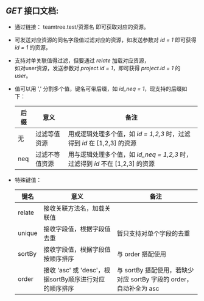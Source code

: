 ## *GET* 接口文档:
 -  通过链接： teamtree.test/资源名 即可获取对应的资源。

 -  可发送对应资源的同名字段值过滤对应的资源，如发送参数对 *id = 1* 即可获得 *id = 1* 的资源，  

 -  支持对单关联值得过滤，但要通过 *relate* 加载对应资源，  
    如对user资源，发送参数对 *project.id = 1*，即可获得 *project.id = 1* 的 *user*。  

 -  值可以用 ',' 分割多个值，键名可带后缀，如 *id_neq = 1*，现支持的后缀如下：  

    | 后缀 | 意义 | 备注 |
    | --- | --- | --- |
    | 无 | 过滤等值资源 | 用或逻辑处理多个值，如 *id = 1,2,3* 时，过滤得到 *id* 在 [1,2,3] 的资源 |
    | neq | 过滤不等值资源 | 用与逻辑处理多个值，如 *id_neq = 1,2,3* 时，过滤得到 *id* 不在 [1,2,3] 的资源 |


 - 特殊键值：  

    | 键名 | 意义 | 备注 |
    | --- | --- | --- |
    | relate | 接收关联方法名，加载关联值 |  |
    | unique | 接收字段值，根据字段值去重 | 暂只支持对单个字段的去重 |
    | sortBy | 接收字段值，根据字段值按顺序排序 | 与 order 搭配使用 |
    | order | 接收 'asc' 或 'desc'，根据sortBy顺序进行对应的顺序排序 | 与 sortBy 搭配使用，若缺少对应 sortBy 字段的 order，自动补全为 asc |


